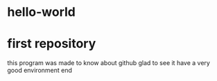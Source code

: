 # hello-world
first repository
=================

this program was made to know about github
glad to see it have a very good environment
end
